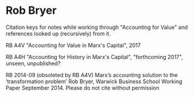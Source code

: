 # Rob Bryer

Citation keys for notes while working through "Accounting for Value" and references looked up (recursively) from it.

RB A4V "Accounting for Value in Marx's Capital", 2017

RB A4H "Accounting for History in Marx's Capital", "forthcoming 2017", unseen, unpublished?

RB 2014-09 (obsoleted by RB A4V)
Marx’s accounting solution to the ‘transformation problem’
Rob Bryer, 
Warwick Business School Working Paper September 2014.
Please do not cite without permission
